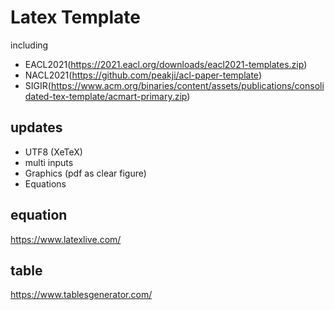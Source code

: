 # Latex Template

including
* EACL2021(https://2021.eacl.org/downloads/eacl2021-templates.zip) 
* NACL2021(https://github.com/peakji/acl-paper-template)
* SIGIR(https://www.acm.org/binaries/content/assets/publications/consolidated-tex-template/acmart-primary.zip)

## updates
* UTF8 (XeTeX)
* multi inputs
* Graphics (pdf as clear figure)
* Equations

## equation
https://www.latexlive.com/

## table
https://www.tablesgenerator.com/
